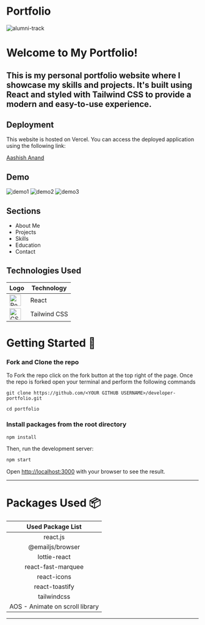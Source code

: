 # Portfolio
![alumni-track](https://socialify.git.ci/aashish649/portfolio/image?language=1&owner=1&name=1&stargazers=1&theme=Light)

# Welcome to My Portfolio!

## This is my personal portfolio website where I showcase my skills and projects. It's built using React and styled with Tailwind CSS to provide a modern and easy-to-use experience.

## Deployment
This website is hosted on Vercel. You can access the deployed application using the following link:

[Aashish Anand](https://aashishanand.vercel.app/)


## Demo
![demo1](https://github.com/aashish649/portfolio/assets/150827208/66a267c3-bf4c-48a4-ac3f-28874a2247a8.png)
![demo2](https://github.com/aashish649/portfolio/assets/150827208/526b0297-fdb0-490f-96ee-683a1ab29fd3.png)
![demo3](https://github.com/aashish649/portfolio/assets/150827208/79bf77fd-1e67-4240-aacb-0953f7c7af88.png)

## Sections
- About Me
- Projects
- Skills
- Education
- Contact

## Technologies Used

| Logo | Technology |
| --- | --- |
| <img src="https://www.svgrepo.com/show/493719/react-javascript-js-framework-facebook.svg" alt="React Logo" width="30"/> | React |
| <img src="https://www.svgrepo.com/show/374118/tailwind.svg" alt="CSS Logo" width="30"/> | Tailwind CSS |

# Getting Started :dart:

### Fork and Clone the repo

To Fork the repo click on the fork button at the top right of the page. Once the repo is forked open your terminal and perform the following commands

```
git clone https://github.com/<YOUR GITHUB USERNAME>/developer-portfolio.git

cd portfolio
```

### Install packages from the root directory

```bash
npm install
```

Then, run the development server:

```bash
npm start
```

Open [http://localhost:3000](http://localhost:3000) with your browser to see the result.

---
# Packages Used :package:

| Used Package List  |
| :----------------: |
|       react.js      |
|  @emailjs/browser  |
|    lottie-react    |
| react-fast-marquee |
|    react-icons     |
|   react-toastify   |
|    tailwindcss     |
|   AOS - Animate on scroll library |

---
